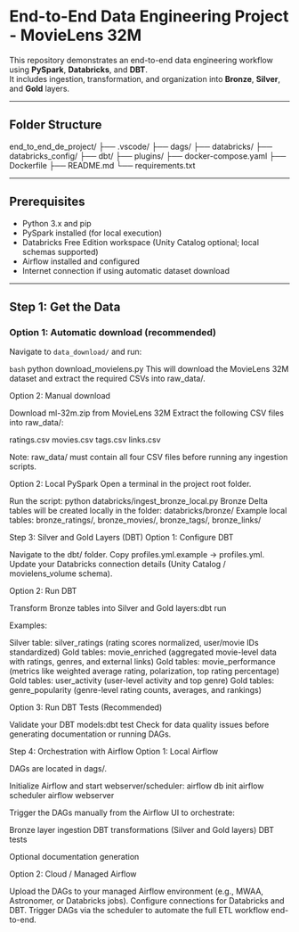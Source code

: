 # End-to-End Data Engineering Project - MovieLens 32M

This repository demonstrates an end-to-end data engineering workflow using **PySpark**, **Databricks**, and **DBT**.  
It includes ingestion, transformation, and organization into **Bronze**, **Silver**, and **Gold** layers.

---

## Folder Structure

end_to_end_de_project/
├── .vscode/
├── dags/
├── databricks/
├── databricks_config/
├── dbt/
├── plugins/
├── docker-compose.yaml
├── Dockerfile
├── README.md
└── requirements.txt


---

## Prerequisites

- Python 3.x and pip  
- PySpark installed (for local execution)  
- Databricks Free Edition workspace (Unity Catalog optional; local schemas supported)  
- Airflow installed and configured  
- Internet connection if using automatic dataset download  

---

## Step 1: Get the Data

### Option 1: Automatic download (recommended)

Navigate to `data_download/` and run:

```bash```
python download_movielens.py
This will download the MovieLens 32M dataset and extract the required CSVs into raw_data/.

Option 2: Manual download

Download ml-32m.zip from MovieLens 32M
Extract the following CSV files into raw_data/:

ratings.csv
movies.csv
tags.csv
links.csv

Note: raw_data/ must contain all four CSV files before running any ingestion scripts.

Option 2: Local PySpark
Open a terminal in the project root folder.

Run the script: python databricks/ingest_bronze_local.py
Bronze Delta tables will be created locally in the folder: databricks/bronze/
Example local tables: bronze_ratings/, bronze_movies/, bronze_tags/, bronze_links/

Step 3: Silver and Gold Layers (DBT)
Option 1: Configure DBT

Navigate to the dbt/ folder.
Copy profiles.yml.example → profiles.yml.
Update your Databricks connection details (Unity Catalog / movielens_volume schema).

Option 2: Run DBT

Transform Bronze tables into Silver and Gold layers:dbt run

Examples:

Silver table: silver_ratings (rating scores normalized, user/movie IDs standardized)
Gold tables: movie_enriched (aggregated movie-level data with ratings, genres, and external links)
Gold tables: movie_performance (metrics like weighted average rating, polarization, top rating percentage)
Gold tables: user_activity (user-level activity and top genre)
Gold tables: genre_popularity (genre-level rating counts, averages, and rankings)

Option 3: Run DBT Tests (Recommended)

Validate your DBT models:dbt test
Check for data quality issues before generating documentation or running DAGs.

Step 4: Orchestration with Airflow
Option 1: Local Airflow

DAGs are located in dags/.

Initialize Airflow and start webserver/scheduler:
airflow db init
airflow scheduler
airflow webserver

Trigger the DAGs manually from the Airflow UI to orchestrate:

Bronze layer ingestion
DBT transformations (Silver and Gold layers)
DBT tests

Optional documentation generation

Option 2: Cloud / Managed Airflow

Upload the DAGs to your managed Airflow environment (e.g., MWAA, Astronomer, or Databricks jobs).
Configure connections for Databricks and DBT.
Trigger DAGs via the scheduler to automate the full ETL workflow end-to-end.
